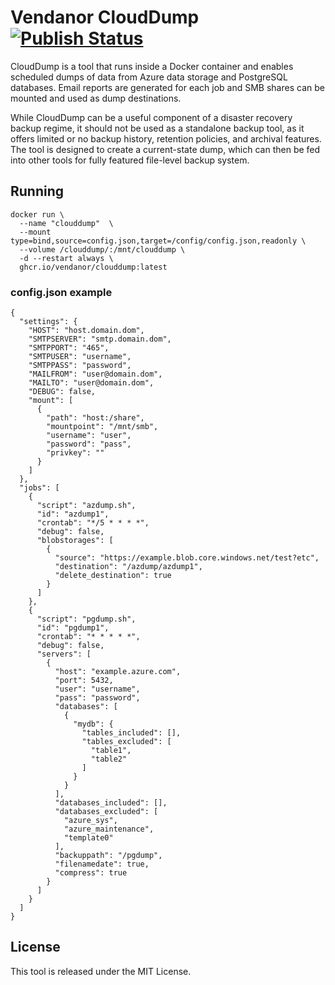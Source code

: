 # Vendanor CloudDump [![Publish Status](https://github.com/vendanor/CloudDump/workflows/publish/badge.svg)](https://github.com/vendanor/CloudDump/actions)

CloudDump is a tool that runs inside a Docker container and enables scheduled dumps of data from Azure data storage and PostgreSQL databases. Email reports are generated for each job and SMB shares can be mounted and used as dump destinations.

While CloudDump can be a useful component of a disaster recovery backup regime, it should not be used as a standalone backup tool, as it offers limited or no backup history, retention policies, and archival features. The tool is designed to create a current-state dump, which can then be fed into other tools for fully featured file-level backup system.

## Running

```docker 
docker run \
  --name "clouddump"  \
  --mount type=bind,source=config.json,target=/config/config.json,readonly \
  --volume /clouddump/:/mnt/clouddump \
  -d --restart always \
  ghcr.io/vendanor/clouddump:latest
```

### config.json example

    {
      "settings": {
        "HOST": "host.domain.dom",
        "SMTPSERVER": "smtp.domain.dom",
        "SMTPPORT": "465",
        "SMTPUSER": "username",
        "SMTPPASS": "password",
        "MAILFROM": "user@domain.dom",
        "MAILTO": "user@domain.dom",
        "DEBUG": false,
        "mount": [
          {
            "path": "host:/share",
            "mountpoint": "/mnt/smb",
            "username": "user",
            "password": "pass",
            "privkey": ""
          }
        ]
      },
      "jobs": [
        {
          "script": "azdump.sh",
          "id": "azdump1",
          "crontab": "*/5 * * * *",
          "debug": false,
          "blobstorages": [
            {
              "source": "https://example.blob.core.windows.net/test?etc",
              "destination": "/azdump/azdump1",
              "delete_destination": true
            }
          ]
        },
        {
          "script": "pgdump.sh",
          "id": "pgdump1",
          "crontab": "* * * * *",
          "debug": false,
          "servers": [
            {
              "host": "example.azure.com",
              "port": 5432,
              "user": "username",
              "pass": "password",
              "databases": [
                {
                  "mydb": {
                    "tables_included": [],
                    "tables_excluded": [
                      "table1",
                      "table2"
                    ]
                  }
                }
              ],
              "databases_included": [],
              "databases_excluded": [
                "azure_sys",
                "azure_maintenance",
                "template0"
              ],
              "backuppath": "/pgdump",
              "filenamedate": true,
              "compress": true
            }
          ]
        }
      ]
    }
       
## License

This tool is released under the MIT License.
